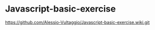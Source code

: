 # Javascript-basic-exercise
https://github.com/Alessio-Vultaggio/Javascript-basic-exercise.wiki.git

